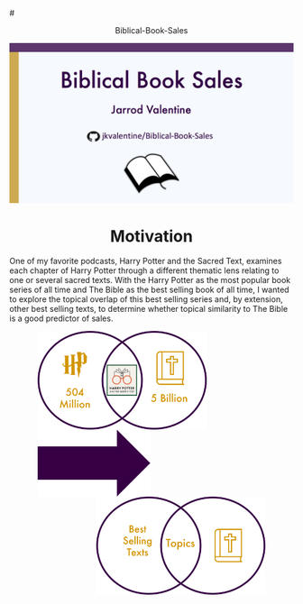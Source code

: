#<center>Biblical-Book-Sales</center>

![Title Slide](https://github.com/jkvalentine/Biblical-Book-Sales/blob/master/images/title_side.png)

<H1 align="center">Motivation</H1>
<p>One of my favorite podcasts, Harry Potter and the Sacred Text, examines each chapter of Harry Potter through a different thematic lens relating to one or several sacred texts. With the Harry Potter as the most popular book series of all time and The Bible as the best selling book of all time, I wanted to explore the topical overlap of this best selling series and, by extension, other best selling texts, to determine whether topical similarity to The Bible is a good predictor of sales.</p>

<p><img src="https://github.com/jkvalentine/Biblical-Book-Sales/blob/master/images/hp_bible.png" width="300" align="left" style="margin: 0px 50px"/><img src="https://github.com/jkvalentine/Biblical-Book-Sales/blob/master/images/arrow.png" width="200" align="middle" style="margin: 0px 50px"/><img src="https://github.com/jkvalentine/Biblical-Book-Sales/blob/master/images/best_sellers_bible.png" width="300" align="right" style="margin: 0px 50px"/></p>

